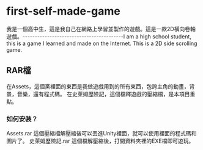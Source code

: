 # first-self-made-game
我是一個高中生，這是我自己在網路上學習並製作的遊戲。這是一款2D橫向卷軸遊戲。-----------------------------------------I am a high school student, this is a game I learned and made on the Internet. This is a 2D side scrolling game.
## RAR檔
在Assets，這個黨裡面的東西是我做遊戲用到的所有東西，包誇主角的動畫，背景，音樂，還有程式碼。
在史萊姆歷險記，這個檔釋遊戲的壓縮檔，是本項目重點。
### 如何安裝？
Assets.rar 這個壓縮檔解壓縮後可以丟進Unity裡面，就可以使用裡面的程式碼和圖片了。
史萊姆歷險記.rar 這個檔解壓縮後，打開資料夾裡的EXE檔即可遊玩。
